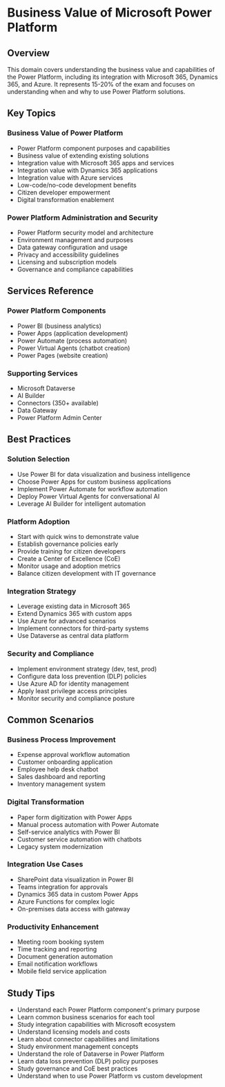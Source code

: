 # Business Value of Microsoft Power Platform

## Overview
This domain covers understanding the business value and capabilities of the Power Platform, including its integration with Microsoft 365, Dynamics 365, and Azure. It represents 15-20% of the exam and focuses on understanding when and why to use Power Platform solutions.

## Key Topics

### Business Value of Power Platform
- Power Platform component purposes and capabilities
- Business value of extending existing solutions
- Integration value with Microsoft 365 apps and services
- Integration value with Dynamics 365 applications
- Integration value with Azure services
- Low-code/no-code development benefits
- Citizen developer empowerment
- Digital transformation enablement

### Power Platform Administration and Security
- Power Platform security model and architecture
- Environment management and purposes
- Data gateway configuration and usage
- Privacy and accessibility guidelines
- Licensing and subscription models
- Governance and compliance capabilities

## Services Reference

### Power Platform Components
- Power BI (business analytics)
- Power Apps (application development)
- Power Automate (process automation)
- Power Virtual Agents (chatbot creation)
- Power Pages (website creation)

### Supporting Services
- Microsoft Dataverse
- AI Builder
- Connectors (350+ available)
- Data Gateway
- Power Platform Admin Center

## Best Practices

### Solution Selection
- Use Power BI for data visualization and business intelligence
- Choose Power Apps for custom business applications
- Implement Power Automate for workflow automation
- Deploy Power Virtual Agents for conversational AI
- Leverage AI Builder for intelligent automation

### Platform Adoption
- Start with quick wins to demonstrate value
- Establish governance policies early
- Provide training for citizen developers
- Create a Center of Excellence (CoE)
- Monitor usage and adoption metrics
- Balance citizen development with IT governance

### Integration Strategy
- Leverage existing data in Microsoft 365
- Extend Dynamics 365 with custom apps
- Use Azure for advanced scenarios
- Implement connectors for third-party systems
- Use Dataverse as central data platform

### Security and Compliance
- Implement environment strategy (dev, test, prod)
- Configure data loss prevention (DLP) policies
- Use Azure AD for identity management
- Apply least privilege access principles
- Monitor security and compliance posture

## Common Scenarios

### Business Process Improvement
- Expense approval workflow automation
- Customer onboarding application
- Employee help desk chatbot
- Sales dashboard and reporting
- Inventory management system

### Digital Transformation
- Paper form digitization with Power Apps
- Manual process automation with Power Automate
- Self-service analytics with Power BI
- Customer service automation with chatbots
- Legacy system modernization

### Integration Use Cases
- SharePoint data visualization in Power BI
- Teams integration for approvals
- Dynamics 365 data in custom Power Apps
- Azure Functions for complex logic
- On-premises data access with gateway

### Productivity Enhancement
- Meeting room booking system
- Time tracking and reporting
- Document generation automation
- Email notification workflows
- Mobile field service application

## Study Tips

- Understand each Power Platform component's primary purpose
- Learn common business scenarios for each tool
- Study integration capabilities with Microsoft ecosystem
- Understand licensing models and costs
- Learn about connector capabilities and limitations
- Study environment management concepts
- Understand the role of Dataverse in Power Platform
- Learn data loss prevention (DLP) policy purposes
- Study governance and CoE best practices
- Understand when to use Power Platform vs custom development
